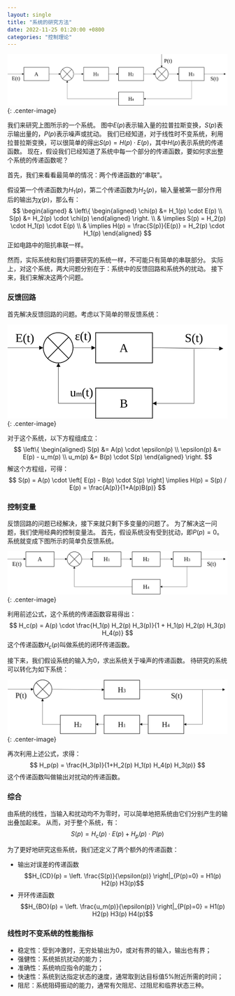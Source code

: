 ```yaml
---
layout: single
title: "系统的研究方法"
date: 2022-11-25 01:20:00 +0800
categories: "控制理论"
--- 
```


![](/assets/system/block-diagram-complete.svg)
{: .center-image}

我们来研究上图所示的一个系统。
图中$E(p)$表示输入量的拉普拉斯变换，$S(p)$表示输出量的，$P(p)$表示噪声或扰动。
我们已经知道，对于线性时不变系统，利用拉普拉斯变换，可以很简单的得出$S(p) = H(p) \cdot E(p)$，其中$H(p)$表示系统的传递函数。
现在，假设我们已经知道了系统中每一个部分的传递函数，要如何求出整个系统的传递函数呢？

首先，我们来看看最简单的情况：两个传递函数的“串联”。

假设第一个传递函数为$H_1(p)$，第二个传递函数为$H_2(p)$，输入量被第一部分作用后的输出为$\chi(p)$，那么有：
$$
\begin{aligned}
& \left\{
\begin{aligned}
\chi(p) &= H_1(p) \cdot E(p) \\
S(p) &= H_2(p) \cdot \chi(p) 
\end{aligned}
\right. \\
& \implies S(p) = H_2(p) \cdot H_1(p) \cdot E(p) \\
& \implies H(p) = \frac{S(p)}{E(p)} = H_2(p) \cdot H_1(p)
\end{aligned}
$$
正如电路中的阻抗串联一样。

然而，实际系统和我们将要研究的系统一样，不可能只有简单的串联部分。
实际上，对这个系统，两大问题分别在于：系统中的反馈回路和系统外的扰动。
接下来，我们来解决这两个问题。

### 反馈回路
首先解决反馈回路的问题。考虑以下简单的带反馈系统：

![](/assets/system/block-diagram-pursuit-simple.svg)
{: .center-image}

对于这个系统，以下方程组成立：
$$
\left\{
\begin{aligned}
S(p) &= A(p) \cdot \epsilon(p) \\
\epsilon(p) &= E(p) - u_m(p) \\
u_m(p) &= B(p) \cdot S(p)
\end{aligned}
\right.
$$
解这个方程组，可得：
$$
S(p) = A(p) \cdot \left[ E(p) - B(p) \cdot S(p) \right]
\implies H(p) = S(p) / E(p) = \frac{A(p)}{1+A(p)B(p)} 
$$

### 控制变量

反馈回路的问题已经解决，接下来就只剩下多变量的问题了。
为了解决这一问题，我们使用经典的控制变量法。
首先，假设系统没有受到扰动，即$P(p) = 0$。
系统就变成下图所示的简单负反馈系统。

![](/assets/system/block-diagram-pursuit-complete.svg)
{: .center-image}

利用前述公式，这个系统的传递函数容易得出：
$$
H_c(p) = A(p) \cdot \frac{H_1(p) H_2(p) H_3(p)}{1 + H_1(p) H_2(p) H_3(p) H_4(p)}
$$
这个传递函数$H_c(p)$叫做系统的闭环传递函数。

接下来，我们假设系统的输入为0，求出系统关于噪声的传递函数。
待研究的系统可以转化为如下系统：

![](/assets/system/block-diagram-regulation.svg)
{: .center-image}

再次利用上述公式，求得：
$$
H_p(p) = \frac{H_3(p)}{1+H_2(p) H_1(p) H_4(p) H_3(p)}
$$
这个传递函数叫做输出对扰动的传递函数。

### 综合

由系统的线性，当输入和扰动均不为零时，可以简单地把系统由它们分别产生的输出叠加起来。
从而，对于整个系统，有：
$$
S(p) = H_c(p) \cdot E(p) + H_p(p) \cdot P(p)
$$

为了更好地研究这些系统，我们还定义了两个额外的传递函数：
- 输出对误差的传递函数
$$H_{CD}(p) = \left. \frac{S(p)}{\epsilon(p)} \right|_{P(p)=0} = H1(p) H2(p) H3(p)$$
- 开环传递函数
$$H_{BO}(p) = \left. \frac{u_m(p)}{\epsilon(p)} \right|_{P(p)=0} = H1(p) H2(p) H3(p) H4(p)$$

### 线性时不变系统的性能指标

- 稳定性：受到冲激时，无穷处输出为0，或对有界的输入，输出也有界；
- 强健性：系统抵抗扰动的能力；
- 准确性：系统响应指令的能力；
- 快速性：系统到达指定状态的速度，通常取到达目标值5%附近所需的时间；
- 阻尼：系统阻碍振动的能力，通常有欠阻尼、过阻尼和临界状态三种。
